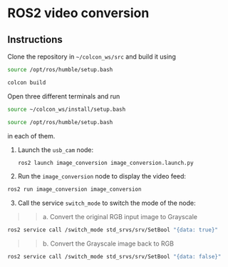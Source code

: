 # ROS2 video conversion 

## Instructions

Clone the repository in `~/colcon_ws/src` and build it using 
```bash
source /opt/ros/humble/setup.bash
```
```bash
colcon build
```  
Open three different terminals and run 

```bash
source ~/colcon_ws/install/setup.bash
```
```bash
source /opt/ros/humble/setup.bash
```
in each of them.


1. Launch the `usb_cam` node:
   ```bash
   ros2 launch image_conversion image_conversion.launch.py
   ```
2. Run the `image_conversion` node to display the video feed:
  ```bash
  ros2 run image_conversion image_conversion
  ```
3. Call the service `switch_mode` to switch the mode of the node:
>>a. Convert the original RGB input image to Grayscale
  ```bash
  ros2 service call /switch_mode std_srvs/srv/SetBool "{data: true}"
  ```
  >>b. Convert the Grayscale image back to RGB
  ```bash
  ros2 service call /switch_mode std_srvs/srv/SetBool "{data: false}"
  ```
